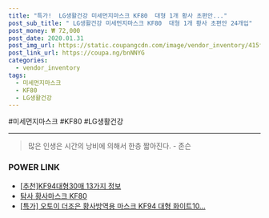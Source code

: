 ```yaml
--- 
title: "특가!  LG생활건강 미세먼지마스크 KF80  대형 1개 황사 초편안..." 
post_sub_title: " LG생활건강 미세먼지마스크 KF80  대형 1개 황사 초편안 24개입" 
post_money: ₩ 72,000 
post_date: 2020.01.31 
post_img_url: https://static.coupangcdn.com/image/vendor_inventory/415f/9a13cd7b58180f6731032f37f00e8075414965c5f02e928a8dc0ffd1e672.jpg 
post_link_url: https://coupa.ng/bnNNYG 
categories: 
  - vendor_inventory 
tags: 
  - 미세먼지마스크 
  - KF80 
  - LG생활건강 
--- 
```

  #미세먼지마스크 #KF80 #LG생활건강 
<hr> 

> 많은 인생은 시간의 낭비에 의해서 한층 짧아진다. - 존슨 


### POWER LINK

* <a href="https://blog.naver.com/fasyy4321/221791594845" target="_blank">[추천]KF94대형30매 13가지 정보</a>
* <a href="https://blog.naver.com/fasyy4321/221788956822" target="_blank">탐사 황사마스크 KF80</a>
* <a href="https://blog.naver.com/santokki14/221788049460" target="_blank">[특가] 오토이 더조은 황사방역용 마스크 KF94 대형 화이트10...</a>
